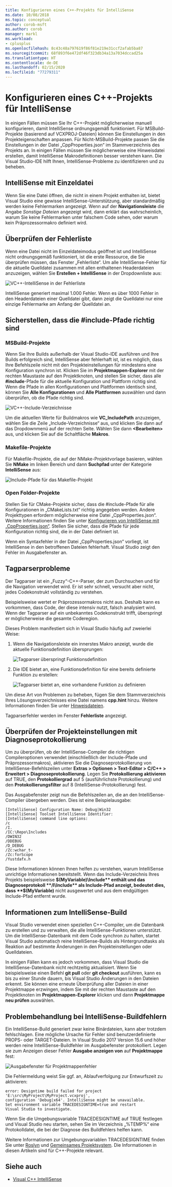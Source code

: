 ```yaml
---
title: Konfigurieren eines C++-Projekts für IntelliSense
ms.date: 10/08/2018
ms.topic: conceptual
author: corob-msft
ms.author: corob
manager: markl
ms.workload:
- cplusplus
ms.openlocfilehash: 8c43c48a797619f86f81e219e31ccf2afab5ba87
ms.sourcegitcommit: 68f893f6e472df46f323db34a13a7034dccad25a
ms.translationtype: HT
ms.contentlocale: de-DE
ms.lasthandoff: 02/15/2020
ms.locfileid: "77279311"
---
```

# <a name="configure-a-c-project-for-intellisense"></a>Konfigurieren eines C++-Projekts für IntelliSense

In einigen Fällen müssen Sie Ihr C++-Projekt möglicherweise manuell konfigurieren, damit IntelliSense ordnungsgemäß funktioniert. Für MSBuild-Projekte (basierend auf VCXPROJ-Dateien) können Sie Einstellungen in den Projekteigenschaften anpassen. Für Nicht-MSBuild-Projekte passen Sie die Einstellungen in der Datei „CppProperties.json“ im Stammverzeichnis des Projekts an. In einigen Fällen müssen Sie möglicherweise eine Hinweisdatei erstellen, damit IntelliSense Makrodefinitionen besser verstehen kann. Die Visual Studio-IDE hilft Ihnen, IntelliSense-Probleme zu identifizieren und zu beheben.

## <a name="single-file-intellisense"></a>IntelliSense mit Einzeldatei

Wenn Sie eine Datei öffnen, die nicht in einem Projekt enthalten ist, bietet Visual Studio eine gewisse IntelliSense-Unterstützung, aber standardmäßig werden keine Fehlermarken angezeigt. Wenn auf der **Navigationsleiste** die Angabe *Sonstige Dateien* angezeigt wird, dann erklärt das wahrscheinlich, warum Sie keine Fehlermarken unter falschem Code sehen, oder warum kein Präprozessormakro definiert wird.

## <a name="check-the-error-list"></a>Überprüfen der Fehlerliste

Wenn eine Datei nicht im Einzeldateimodus geöffnet ist und IntelliSense nicht ordnungsgemäß funktioniert, ist die erste Ressource, die Sie überprüfen müssen, das Fenster „Fehlerliste“. Um alle IntelliSense-Fehler für die aktuelle Quelldatei zusammen mit allen enthaltenen Headerdateien anzuzeigen, wählen Sie **Erstellen + IntelliSense** in der Dropdownliste aus:

![VC++-IntelliSense in der Fehlerliste](media/vcpp-intellisense-error-list.png)

IntelliSense generiert maximal 1.000 Fehler. Wenn es über 1000 Fehler in den Headerdateien einer Quelldatei gibt, dann zeigt die Quelldatei nur eine einzige Fehlermarke am Anfang der Quelldatei an.

## <a name="ensure-include-paths-are-correct"></a>Sicherstellen, dass die #include-Pfade richtig sind

### <a name="msbuild-projects"></a>MSBuild-Projekte

Wenn Sie Ihre Builds außerhalb der Visual Studio-IDE ausführen und Ihre Builds erfolgreich sind, IntelliSense aber fehlerhaft ist, ist es möglich, dass Ihre Befehlszeile nicht mit den Projekteinstellungen für mindestens eine Konfiguration synchron ist. Klicken Sie im **Projektmappen-Explorer** mit der rechten Maustaste auf den Projektknoten, und stellen Sie sicher, dass alle **#include**-Pfade für die aktuelle Konfiguration und Plattform richtig sind. Wenn die Pfade in allen Konfigurationen und Plattformen identisch sind, können Sie **Alle Konfigurationen** und **Alle Plattformen** auswählen und dann überprüfen, ob die Pfade richtig sind.

![VC++-Include-Verzeichnisse](media/vcpp-intellisense-include-paths.png)

Um die aktuellen Werte für Buildmakros wie **VC_IncludePath** anzuzeigen, wählen Sie die Zeile „Include-Verzeichnisse“ aus, und klicken Sie dann auf das Dropdownmenü auf der rechten Seite. Wählen Sie dann **\<Bearbeiten>** aus, und klicken Sie auf die Schaltfläche **Makros**.

### <a name="makefile-projects"></a>Makefile-Projekte

Für Makefile-Projekte, die auf der NMake-Projektvorlage basieren, wählen Sie **NMake** im linken Bereich und dann **Suchpfad** unter der Kategorie **IntelliSense** aus:

![Include-Pfade für das Makefile-Projekt](media/vcpp-intellisense-makefile-include-paths.png)

### <a name="open-folder-projects"></a>Open Folder-Projekte

Stellen Sie für CMake-Projekte sicher, dass die #include-Pfade für alle Konfigurationen in „CMakeLists.txt“ richtig angegeben werden. Andere Projekttypen erfordern möglicherweise eine Datei „CppProperties.json“. Weitere Informationen finden Sie unter [Konfigurieren von IntelliSense mit „CppProperties.json“](/cpp/build/open-folder-projects-cpp#configure-code-navigation-with-cpppropertiesjson). Stellen Sie sicher, dass die Pfade für jede Konfiguration richtig sind, die in der Datei definiert ist.

Wenn ein Syntaxfehler in der Datei „CppProperties.json“ vorliegt, ist IntelliSense in den betroffenen Dateien fehlerhaft. Visual Studio zeigt den Fehler im Ausgabefenster an.

## <a name="tag-parser-issues"></a>Tagparserprobleme

Der Tagparser ist ein „Fuzzy“-C++-Parser, der zum Durchsuchen und für die Navigation verwendet wird. Er ist sehr schnell, versucht aber nicht, jedes Codekonstrukt vollständig zu verstehen.

Beispielsweise wertet er Präprozessormakros nicht aus. Deshalb kann es vorkommen, dass Code, der diese intensiv nutzt, falsch analysiert wird. Wenn der Tagparser auf ein unbekanntes Codekonstrukt trifft, überspringt er möglicherweise die gesamte Coderegion.

Dieses Problem manifestiert sich in Visual Studio häufig auf zweierlei Weise:

1. Wenn die Navigationsleiste ein innerstes Makro anzeigt, wurde die aktuelle Funktionsdefinition übersprungen:

   ![Tagparser überspringt Funktionsdefinition](media/vcpp-intellisense-tag-parser-macro.png)

1. Die IDE bietet an, eine Funktionsdefinition für eine bereits definierte Funktion zu erstellen:

   ![Tagparser bietet an, eine vorhandene Funktion zu definieren](media/vcpp-intellisense-tag-parser-function.png)

Um diese Art von Problemen zu beheben, fügen Sie dem Stammverzeichnis Ihres Lösungsverzeichnisses eine Datei namens **cpp.hint** hinzu. Weitere Informationen finden Sie unter [Hinweisdateien](/cpp/build/reference/hint-files).

Tagparserfehler werden im Fenster **Fehlerliste** angezeigt.

## <a name="validate-project-settings-with-diagnostic-logging"></a>Überprüfen der Projekteinstellungen mit Diagnoseprotokollierung

Um zu überprüfen, ob der IntelliSense-Compiler die richtigen Compileroptionen verwendet (einschließlich der Include-Pfade und Präprozessormakros), aktivieren Sie die Diagnoseprotokollierung von IntelliSense-Befehlszeilen unter **Extras > Optionen > Text-Editor > C/C++ > Erweitert > Diagnoseprotokollierung**. Legen Sie **Protokollierung aktivieren** auf TRUE, den **Protokolliergrad** auf 5 (ausführlichste Protokollierung) und den **Protokollierungsfilter** auf 8 (IntelliSense-Protokollierung) fest.

Das Ausgabefenster zeigt nun die Befehlszeilen an, die an den IntelliSense-Compiler übergeben werden. Dies ist eine Beispielausgabe:

```output
[IntelliSense] Configuration Name: Debug|Win32
[IntelliSense] Toolset IntelliSense Identifier:
[IntelliSense] command line options:
/c
/I.
/IC:\Repo\Includes
/DWIN32
/DDEBUG
/D_DEBUG
/Zc:wchar_t-
/Zc:forScope
/Yustdafx.h
```

Diese Informationen können Ihnen helfen zu verstehen, warum IntelliSense unrichtige Informationen bereitstellt. Wenn das Include-Verzeichnis Ihres Projekts beispielsweise **$(MyVariable)\Include** enthält und das Diagnoseprotokoll **/I\Include** als Include-Pfad anzeigt, bedeutet dies, dass **$(MyVariable)** nicht ausgewertet und aus dem endgültigen Include-Pfad entfernt wurde.

## <a name="about-the-intellisense-build"></a>Informationen zum IntelliSense-Build

Visual Studio verwendet einen speziellen C++-Compiler, um die Datenbank zu erstellen und zu verwalten, die alle IntelliSense-Funktionen unterstützt. Um die IntelliSense-Datenbank mit dem Code synchron zu halten, startet Visual Studio automatisch reine IntelliSense-Builds als Hintergrundtasks als Reaktion auf bestimmte Änderungen in den Projekteinstellungen oder Quelldateien.

In einigen Fällen kann es jedoch vorkommen, dass Visual Studio die IntelliSense-Datenbank nicht rechtzeitig aktualisiert. Wenn Sie beispielsweise einen Befehl **git pull** oder **git checkout** ausführen, kann es bis zu einer Stunde dauern, bis Visual Studio Änderungen in den Dateien erkennt. Sie können eine erneute Überprüfung aller Dateien in einer Projektmappe erzwingen, indem Sie mit der rechten Maustaste auf den Projektknoten im **Projektmappen-Explorer** klicken und dann **Projektmappe neu prüfen** auswählen.

## <a name="troubleshooting-intellisense-build-failures"></a>Problembehandlung bei IntelliSense-Buildfehlern

Ein IntelliSense-Build generiert zwar keine Binärdateien, kann aber trotzdem fehlschlagen. Eine mögliche Ursache für Fehler sind benutzerdefinierte PROPS- oder TARGET-Dateien. In Visual Studio 2017 Version 15.6 und höher werden reine IntelliSense-Buildfehler im Ausgabefenster protokolliert. Legen sie zum Anzeigen dieser Fehler **Ausgabe anzeigen von** auf **Projektmappe** fest:

![Ausgabefenster für Projektmappenfehler](media/vcpp-intellisense-output-window.png)

Die Fehlermeldung weist Sie ggf. an, Ablaufverfolgung zur Entwurfszeit zu aktivieren:

```output
error: Designtime build failed for project 'E:\src\MyProject\MyProject.vcxproj',
configuration 'Debug|x64'. IntelliSense might be unavailable.
Set environment variable TRACEDESIGNTIME=true and restart
Visual Studio to investigate.
```

Wenn Sie die Umgebungsvariable TRACEDESIGNTIME auf TRUE festlegen und Visual Studio neu starten, sehen Sie im Verzeichnis „%TEMP%“ eine Protokolldatei, die bei der Diagnose des Buildfehlers helfen kann.

Weitere Informationen zur Umgebungsvariablen TRACEDESIGNTIME finden Sie unter [Roslyn](https://github.com/dotnet/roslyn/wiki/Diagnosing-Project-System-Build-Errors) und [Gemeinsames Projektsystem](https://github.com/dotnet/project-system/blob/master/docs/design-time-builds.md). Die Informationen in diesen Artikeln sind für C++-Projekte relevant.

## <a name="see-also"></a>Siehe auch

- [Visual C++ IntelliSense](visual-cpp-intellisense.md)
